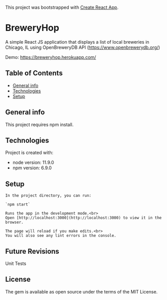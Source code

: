 This project was bootstrapped with [Create React App](https://github.com/facebook/create-react-app).

# BreweryHop

A simple React JS application that displays a list of local breweries in Chicago, IL using OpenBreweryDB​ API 
(https://www.openbrewerydb.org/)

Demo: https://breweryhop.herokuapp.com/

## Table of Contents
* [General info](#general-info)
* [Technologies](#technologies)
* [Setup](#setup)

## General info
This project requires npm install. 
	
## Technologies
Project is created with:
* node version: 11.9.0
* npm version: 6.9.0
	
## Setup

```
In the project directory, you can run:

`npm start`

Runs the app in the development mode.<br>
Open [http://localhost:3000](http://localhost:3000) to view it in the browser.

The page will reload if you make edits.<br>
You will also see any lint errors in the console.

```

## Future Revisions

Unit Tests

## License

The gem is available as open source under the terms of the MIT License.